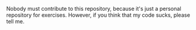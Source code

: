 Nobody must contribute to this repository, because it's just a personal repository for exercises. However, if you think that my code sucks, please tell me.
